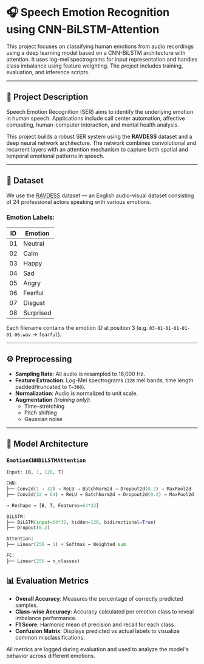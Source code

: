 # 🎧 Speech Emotion Recognition using CNN-BiLSTM-Attention

This project focuses on classifying human emotions from audio recordings using a deep learning model based on a CNN-BiLSTM architecture with attention. It uses log-mel spectrograms for input representation and handles class imbalance using feature weighting. The project includes training, evaluation, and inference scripts.

---

## 📌 Project Description

Speech Emotion Recognition (SER) aims to identify the underlying emotion in human speech. Applications include call center automation, affective computing, human-computer interaction, and mental health analysis.

This project builds a robust SER system using the **RAVDESS** dataset and a deep neural network architecture. The network combines convolutional and recurrent layers with an attention mechanism to capture both spatial and temporal emotional patterns in speech.

---

## 📂 Dataset

We use the [RAVDESS](https://zenodo.org/record/1188976) dataset — an English audio-visual dataset consisting of 24 professional actors speaking with various emotions.

### Emotion Labels:
| ID | Emotion     |
|----|-------------|
| 01 | Neutral     |
| 02 | Calm        |
| 03 | Happy       |
| 04 | Sad         |
| 05 | Angry       |
| 06 | Fearful     |
| 07 | Disgust     |
| 08 | Surprised   |

Each filename contains the emotion ID at position 3 (e.g. `03-01-01-01-01-01-06.wav` → `fearful`).

---

## ⚙️ Preprocessing

- **Sampling Rate**: All audio is resampled to 16,000 Hz.
- **Feature Extraction**: Log-Mel spectrograms (`128` mel bands, time length padded/truncated to `T=300`).
- **Normalization**: Audio is normalized to unit scale.
- **Augmentation** *(training only)*:
  - Time-stretching
  - Pitch shifting
  - Gaussian noise

---

## 🧠 Model Architecture

### `EmotionCNNBiLSTMAttention`

```python
Input: [B, 1, 128, T]

CNN:
├── Conv2d(1 → 32) → ReLU → BatchNorm2d → Dropout2d(0.2) → MaxPool2d
├── Conv2d(32 → 64) → ReLU → BatchNorm2d → Dropout2d(0.2) → MaxPool2d

→ Reshape → [B, T, Features=64*32]

BiLSTM:
├── BiLSTM(input=64*32, hidden=128, bidirectional=True)
├── Dropout(0.2)

Attention:
├── Linear(256 → 1) + Softmax → Weighted sum

FC:
├── Linear(256 → n_classes)

```

## 📊 Evaluation Metrics

- **Overall Accuracy**: Measures the percentage of correctly predicted samples.
- **Class-wise Accuracy**: Accuracy calculated per emotion class to reveal imbalance performance.
- **F1 Score**: Harmonic mean of precision and recall for each class.
- **Confusion Matrix**: Displays predicted vs actual labels to visualize common misclassifications.

All metrics are logged during evaluation and used to analyze the model's behavior across different emotions.

